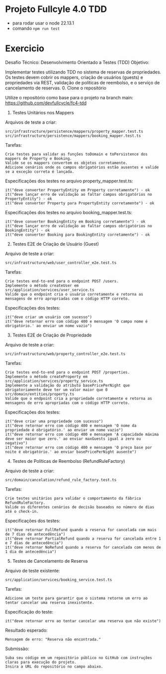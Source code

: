 # Projeto Fullcyle 4.0 TDD

- para rodar usar o node 22.13.1
- comando `npm run test`


# Exercicio
Desafio Técnico: Desenvolvimento Orientado a Testes (TDD)
Objetivo:

Implementar testes utilizando TDD no sistema de reservas de propriedades. Os testes devem cobrir os mappers, criação de usuários (guests) e propriedades via REST, validação de políticas de reembolso, e o serviço de cancelamento de reservas.
0. Clone o repositório

Utilize o repositório como base para o projeto na branch main: https://github.com/devfullcycle/fc4-tdd
1. Testes Unitários nos Mappers

Arquivos de teste a criar:

    src/infrastructure/persistence/mappers/property_mapper.test.ts
    src/infrastructure/persistence/mappers/booking_mapper.test.ts

Tarefas:

    Crie testes para validar as funções toDomain e toPersistence dos mappers de Property e Booking.
    Valide se os mappers convertem os objetos corretamente.
    Adicione cenários onde os campos obrigatórios estão ausentes e valide se a exceção correta é lançada.

Especificações dos testes no arquivo property_mapper.test.ts:

    it("deve converter PropertyEntity em Property corretamente") - ok
    it("deve lançar erro de validação ao faltar campos obrigatórios no PropertyEntity") - ok
    it("deve converter Property para PropertyEntity corretamente") - ok

Especificações dos testes no arquivo booking_mapper.test.ts:

    it("deve converter BookingEntity em Booking corretamente") - ok
    it("deve lançar erro de validação ao faltar campos obrigatórios no BookingEntity") - ok
    it("deve converter Booking para BookingEntity corretamente") - ok

2. Testes E2E de Criação de Usuário (Guest)

Arquivo de teste a criar:

    src/infrastructure/web/user_controller_e2e.test.ts

Tarefas:

    Crie testes end-to-end para o endpoint POST /users.
    Implemente o método createUser em src/application/services/user_service.ts
    Valide que o endpoint cria o usuário corretamente e retorna as mensagens de erro apropriadas com o código HTTP correto.

Especificações dos testes:

    it("deve criar um usuário com sucesso")
    it("deve retornar erro com código 400 e mensagem 'O campo nome é obrigatório.' ao enviar um nome vazio")

3. Testes E2E de Criação de Propriedade

Arquivo de teste a criar:

    src/infrastructure/web/property_controller_e2e.test.ts

Tarefas:

    Crie testes end-to-end para o endpoint POST /properties.
    Implemente o método createProperty em src/application/services/property_service.ts
    Implemente a validação do atributo basePricePerNight que obrigatoriamente deve ter um valor maior que 0 src/domain/entities/property.ts
    Valide que o endpoint cria a propriedade corretamente e retorna as mensagens de erro apropriadas com o código HTTP correto.

Especificações dos testes:

    it("deve criar uma propriedade com sucesso")
    it("deve retornar erro com código 400 e mensagem 'O nome da propriedade é obrigatório.' ao enviar um nome vazio")
    it("deve retornar erro com código 400 e mensagem 'A capacidade máxima deve ser maior que zero.' ao enviar maxGuests igual a zero ou negativo")
    it("deve retornar erro com código 400 e mensagem 'O preço base por noite é obrigatório.' ao enviar basePricePerNight ausente")

4. Testes de Políticas de Reembolso (RefundRuleFactory)

Arquivo de teste a criar:

    src/domain/cancelation/refund_rule_factory.test.ts

Tarefas:

    Crie testes unitários para validar o comportamento da fábrica RefundRuleFactory.
    Valide os diferentes cenários de decisão baseados no número de dias até o check-in.

Especificações dos testes:

    it("deve retornar FullRefund quando a reserva for cancelada com mais de 7 dias de antecedência")
    it("deve retornar PartialRefund quando a reserva for cancelada entre 1 e 7 dias de antecedência")
    it("deve retornar NoRefund quando a reserva for cancelada com menos de 1 dia de antecedência")

5. Testes de Cancelamento de Reserva

Arquivo de teste existente:

    src/application/services/booking_service.test.ts

Tarefas:

    Adicione um teste para garantir que o sistema retorne um erro ao tentar cancelar uma reserva inexistente.

Especificação do teste:

    it("deve retornar erro ao tentar cancelar uma reserva que não existe")

Resultado esperado:

    Mensagem de erro: "Reserva não encontrada."

Submissão:

    Suba seu código em um repositório público no GitHub com instruções claras para execução do projeto.
    Insira a URL do repositório no campo abaixo.
